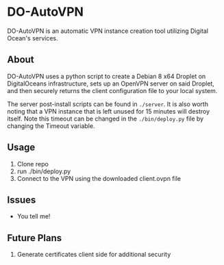 # DO-AutoVPN

DO-AutoVPN is an automatic VPN instance creation tool utilizing Digital Ocean's services.

About
-----
DO-AutoVPN uses a python script to create a Debian 8 x64 Droplet on DigitalOceans infrastructure, sets up an OpenVPN server on said Droplet, and then securely returns the client configuration file to your local system.

The server post-install scripts can be found in `./server`. It is also worth noting that a VPN instance that is left unused for 15 minutes will destroy itself. Note this timeout can be changed in the `./bin/deploy.py` file by changing the Timeout variable.

Usage
-----
1. Clone repo
2. run ./bin/deploy.py
3. Connect to the VPN using the downloaded client.ovpn file

Issues
-----
* You tell me!

Future Plans
-----
  1. Generate certificates client side for additional security
